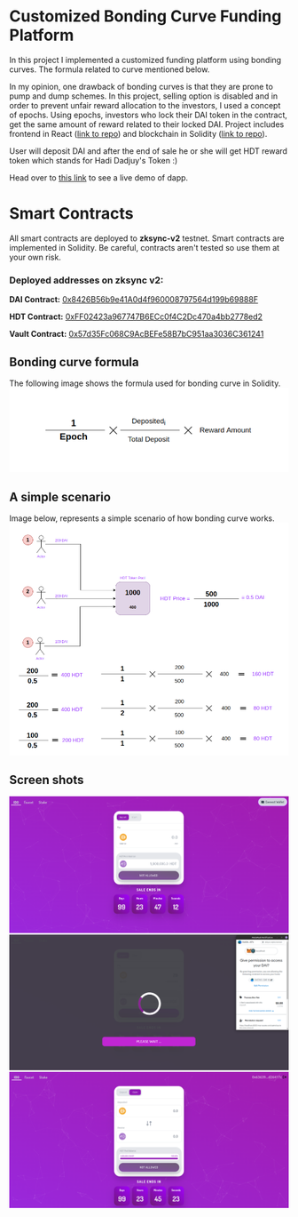 # Customized Bonding Curve Funding Platform

In this project I implemented a customized funding platform using bonding curves. The formula related to curve mentioned below.  

In my opinion, one drawback of bonding curves is that they are prone to pump and dump schemes. In this project, selling option is disabled and in order to prevent unfair reward allocation to the investors, I used a concept of epochs. Using epochs, investors who lock their DAI token in the contract, get the same amount of reward related to their locked DAI.  Project includes frontend in React ([link to repo](https://github.com/hadi-dadjuy/fundraising-frontend)) and blockchain in Solidity ([link to repo](https://github.com/hadi-dadjuy/fundraising-contracts)).

User will deposit DAI and after the end of sale he or she will get HDT reward token  which stands for Hadi Dadjuy's Token :)

Head over to [this link](hdt-fundraise.netlify.app) to see a live demo of dapp.

# Smart Contracts

All smart contracts are deployed to **zksync-v2** testnet. Smart contracts are implemented in Solidity. Be careful, contracts aren't tested so use them at your own risk.

### Deployed addresses on zksync v2:
**DAI Contract:**  [0x8426B56b9e41A0d4f960008797564d199b69888F](https://zksync2-testnet.zkscan.io/address/0x8426B56b9e41A0d4f960008797564d199b69888F/transactions)

**HDT Contract:**  [0xFF02423a967747B6ECc0f4C2Dc470a4bb2778ed2](https://zksync2-testnet.zkscan.io/address/0xFF02423a967747B6ECc0f4C2Dc470a4bb2778ed2/transactions)

**Vault Contract:**  [0x57d35Fc068C9AcBEFe58B7bC951aa3036C361241](https://zksync2-testnet.zkscan.io/address/0x57d35Fc068C9AcBEFe58B7bC951aa3036C361241/transactions)

## Bonding curve formula

The following  image shows the formula used for bonding curve in Solidity.
![](/Screenshots/1.png)

## A simple scenario

Image below, represents a simple scenario of how bonding curve works.
![](/Screenshots/2.png)

## Screen shots

![](/Screenshots/3.png)
![](/Screenshots/4.png)
![](/Screenshots/5.png)


